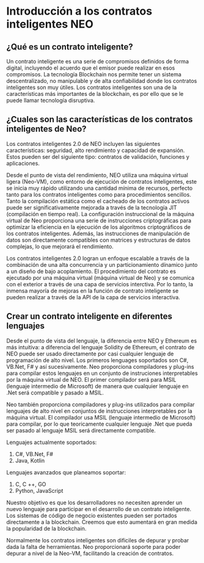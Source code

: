 # Introducción a los contratos inteligentes NEO

## ¿Qué es un contrato inteligente?

Un contrato inteligente es una serie de compromisos definidos de forma digital, incluyendo el acuerdo que el emisor puede realizar en esos compromisos. La tecnología Blockchain nos permite tener un sistema descentralizado, no manipulable y de alta confiabilidad donde los contratos inteligentes son muy útiles. Los contratos inteligentes son una de la características más importantes de la blockchain, es por ello que se le puede llamar tecnología disruptiva.

## ¿Cuales son las características de los contratos inteligentes de Neo?

Los contratos inteligentes 2.0 de NEO incluyen las siguientes características: seguridad, alto rendimiento y capacidad de expansión. Estos pueden ser del siguiente tipo: contratos de validación, funciones y aplicaciones.

Desde el punto de vista del rendimiento, NEO utiliza una máquina virtual ligera (Neo-VM), como  entorno de ejecución de contratos inteligentes, este se inicia muy rápido utilizando una cantidad mínima de recursos, perfecto tanto para los contratos inteligentes como para procedimientos sencillos. Tanto la compilación estática como el cacheado de los contratos activos puede ser significativamente mejorada a través de la tecnología JIT (compilación en tiempo real). La configuración instruccional de la máquina virtual de Neo proporciona una serie de instrucciones criptográficas para optimizar la eficiencia en la ejecución de los algoritmos criptográficos de los contratos inteligentes. Además, las instrucciones de manipulación de datos son directamente compatibles con matrices y estructuras de datos complejas, lo que mejorará el rendimiento.

Los contratos inteligentes 2.0 logran un enfoque escalable a través de la combinación de una alta concurrencia y un particionamiento dínamico junto a un diseño de bajo acoplamiento. El procedimiento del contrato es ejecutado por una máquina virtual (máquina virtual de Neo) y se comunica con el exterior a través de una capa de servicios interctiva. Por lo tanto, la inmensa mayoría de mejoras en la función de contrato inteligente se pueden realizar a través de la API de la capa de servicios interactiva.

## Crear un contrato inteligente en diferentes lenguajes

Desde el punto de vista del lenguaje, la diferencia entre NEO y Ethereum es más intuitiva: a diferencia del lenguaje Solidity de Ethereum, el contrato de NEO puede ser usado directamente por casi cualquier lenguaje de programación de alto nivel. Los primeros lenguages soportados son C#, VB.Net, F# y así sucesivamente. Neo proporciona compiladores y plug-ins para compilar estos lenguajes en un conjunto de instruciones interpretables por la máquina virtual de NEO. El primer compilador será para MSIL (lenguaje intermedio de Microsoft) de manera que cualquier lenguaje en .Net será compatible y pasado a MSIL.

Neo también proporciona compiladores y plug-ins utilizados para compilar lenguajes de alto nivel en conjuntos de instrucciones interpretables por la máquina virtual. El compilador usa MSIL (lenguaje intermedio de Microsoft) para compilar, por lo que teoricamente cualquier lenguaje .Net que pueda ser pasado al lenguaje MSIL será directamente compatible.

Lenguajes actualmente soportados:

1) C#, VB.Net, F#
2) Java, Kotlin

Lenguajes avanzados que planeamos soportar:

1) C, C ++, GO
2) Python, JavaScript

Nuestro objetivo es que los desarrolladores no necesiten aprender un nuevo lenguaje para participar en el desarrollo de un contrato inteligente. Los sistemas de código de negocio existentes pueden ser portados directamente a la blockchain. Creemos que esto aumentará en gran medida la popularidad de la blockchain.

Normalmente los contratos inteligentes son dificiles de depurar y probar dada la falta de herramientas. Neo proporcionará soporte para poder depurar a nivel de la Neo-VM, facilitando la creación de contratos.
